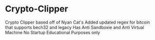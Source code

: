 # Crypto-Clipper

Crypto Clipper based off of Nyan Cat's
Added updated regex for bitcoin that supports bech32 and legacy
Has Anti Sandboxie and Anti Virtual Machine
No Startup
Educational Purposes only
